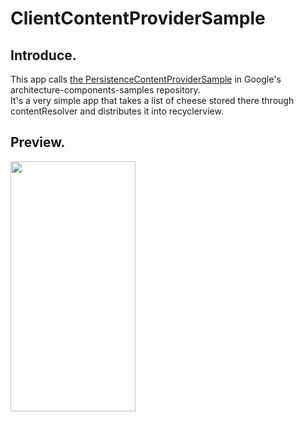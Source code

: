# ClientContentProviderSample

## Introduce.
This app calls [the PersistenceContentProviderSample](https://github.com/android/architecture-components-samples/tree/main/PersistenceContentProviderSample) in Google's architecture-components-samples repository.
<br>It's a very simple app that takes a list of cheese stored there through contentResolver and distributes it into recyclerview.

## Preview.
<img src="https://user-images.githubusercontent.com/51109517/116696468-ebed9200-a9fc-11eb-80c0-22e9852fc548.gif" width=200 height=400/>
